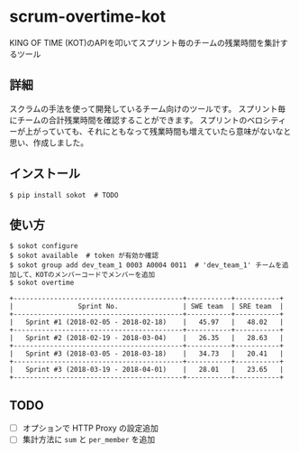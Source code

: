 # scrum-overtime-kot

KING OF TIME (KOT)のAPIを叩いてスプリント毎のチームの残業時間を集計するツール

## 詳細

スクラムの手法を使って開発しているチーム向けのツールです。
スプリント毎にチームの合計残業時間を確認することができます。
スプリントのベロシティーが上がっていても、それにともなって残業時間も増えていたら意味がないなと思い、作成しました。


## インストール

```
$ pip install sokot  # TODO
```

## 使い方

```
$ sokot configure
$ sokot available  # token が有効か確認
$ sokot group add dev_team_1 0003 A0004 0011  # 'dev_team_1' チームを追加して、KOTのメンバーコードでメンバーを追加
$ sokot overtime

+------------------------------------------+-----------+-----------+
|                Sprint No.                | SWE team  | SRE team  |
+------------------------------------------+-----------+-----------+
|   Sprint #1 (2018-02-05 - 2018-02-18)    |   45.97   |   48.02   |
+------------------------------------------+-----------+-----------+
|   Sprint #2 (2018-02-19 - 2018-03-04)    |   26.35   |   28.63   |
+------------------------------------------+-----------+-----------+
|   Sprint #3 (2018-03-05 - 2018-03-18)    |   34.73   |   20.41   |
+------------------------------------------+-----------+-----------+
|   Sprint #3 (2018-03-19 - 2018-04-01)    |   28.01   |   23.65   |
+------------------------------------------+-----------+-----------+
```

## TODO
* [ ] オプションで HTTP Proxy の設定追加
* [ ] 集計方法に `sum` と `per_member` を追加
